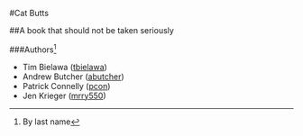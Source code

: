 #Cat Butts

##A book that should not be taken seriously

###Authors[^1]

* Tim Bielawa ([tbielawa](https://github.com/tbielawa))
* Andrew Butcher ([abutcher](https://github.com/abutcher))
* Patrick Connelly ([pcon](https://github.com/pcon))
* Jen Krieger ([mrry550](https://github.com/mrry550))

[^1]: By last name